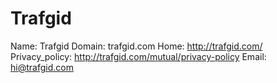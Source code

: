 
# Trafgid

Name: Trafgid
Domain: trafgid.com
Home: http://trafgid.com/
Privacy_policy: http://trafgid.com/mutual/privacy-policy
Email: hi@trafgid.com
